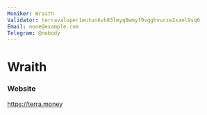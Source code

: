 ```yaml
---
Moniker: Wraith
Validator: terravaloper1eutun6vh83lmyq0wmyf9vgghvurze2xanl9sq6
Email: none@example.com
Telegram: @nobody
---
```


# Wraith



### Website

https://terra.money

